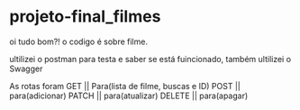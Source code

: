 # projeto-final_filmes

oi tudo bom?! o codigo é sobre filme.

ultilizei o postman para testa e saber se está fuincionado, também ultilizei o Swagger

As rotas foram 
GET || Para(lista de filme, buscas e ID)
POST || para(adicionar)
PATCH || para(atualizar)
DELETE || para(apagar)